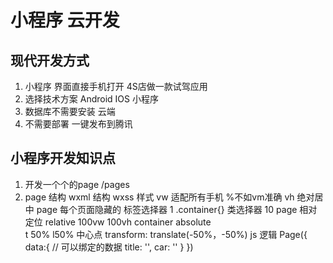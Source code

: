 #  小程序 云开发

## 现代开发方式
   1. 小程序 界面直接手机打开  4S店做一款试驾应用 
   2. 选择技术方案
      Android  IOS 
      小程序
   3. 数据库不需要安装  云端
   4. 不需要部署    一键发布到腾讯
## 小程序开发知识点
   1. 开发一个个的page
      /pages
   2. page  结构
      wxml  结构
      wxss  样式
      vw  适配所有手机 %不如vm准确
      vh 
      绝对居中
      page  每个页面隐藏的  标签选择器 1
      .container{}  类选择器 10
      page  相对定位  relative  100vw 100vh
      container absolute  
         t 50% l50% 中心点
         transform: translate(-50%，-50%)
      js   逻辑
          Page({
            data:{ // 可以绑定的数据
                  title: '',
                  car: ''
               }
          })